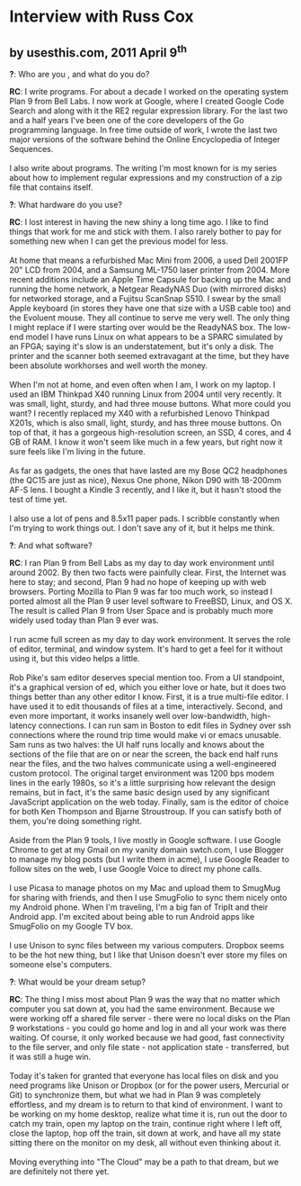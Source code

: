 <h1>Interview with Russ Cox</h1>
<h2>by usesthis.com, 2011 April 9<sup>th</sup></h2>
<p><b>?</b>: Who are you , and what do you do?</p>
<p><b>RC</b>: I write programs. For about a decade I worked on the operating system Plan 9 from Bell Labs. I now work at Google, where I created Google Code Search and along with it the RE2 regular expression library. For the last two and a half years I've been one of the core developers of the Go programming language. In free time outside of work, I wrote the last two major versions of the software behind the Online Encyclopedia of Integer Sequences.<br><br>I also write about programs. The writing I'm most known for is my series about how to implement regular expressions and my construction of a zip file that contains itself.</p>
<p><b>?</b>: What hardware do you use?</p>
<p><b>RC</b>: I lost interest in having the new shiny a long time ago. I like to find things that work for me and stick with them. I also rarely bother to pay for something new when I can get the previous model for less.<br><br>At home that means a refurbished Mac Mini from 2006, a used Dell 2001FP 20" LCD from 2004, and a Samsung ML-1750 laser printer from 2004. More recent additions include an Apple Time Capsule for backing up the Mac and running the home network, a Netgear ReadyNAS Duo (with mirrored disks) for networked storage, and a Fujitsu ScanSnap S510. I swear by the small Apple keyboard (in stores they have one that size with a USB cable too) and the Evoluent mouse. They all continue to serve me very well. The only thing I might replace if I were starting over would be the ReadyNAS box. The low-end model I have runs Linux on what appears to be a SPARC simulated by an FPGA; saying it's slow is an understatement, but it's only a disk. The printer and the scanner both seemed extravagant at the time, but they have been absolute workhorses and well worth the money.<br><br>When I'm not at home, and even often when I am, I work on my laptop. I used an IBM Thinkpad X40 running Linux from 2004 until very recently. It was small, light, sturdy, and had three mouse buttons. What more could you want? I recently replaced my X40 with a refurbished Lenovo Thinkpad X201s, which is also small, light, sturdy, and has three mouse buttons. On top of that, it has a gorgeous high-resolution screen, an SSD, 4 cores, and 4 GB of RAM. I know it won't seem like much in a few years, but right now it sure feels like I'm living in the future.<br><br>As far as gadgets, the ones that have lasted are my Bose QC2 headphones (the QC15 are just as nice), Nexus One phone, Nikon D90 with 18-200mm AF-S lens. I bought a Kindle 3 recently, and I like it, but it hasn't stood the test of time yet.<br><br>I also use a lot of pens and 8.5x11 paper pads. I scribble constantly when I'm trying to work things out. I don't save any of it, but it helps me think.</p>
<p><b>?</b>: And what software?</p>
<p><b>RC</b>: I ran Plan 9 from Bell Labs as my day to day work environment until around 2002. By then two facts were painfully clear. First, the Internet was here to stay; and second, Plan 9 had no hope of keeping up with web browsers. Porting Mozilla to Plan 9 was far too much work, so instead I ported almost all the Plan 9 user level software to FreeBSD, Linux, and OS X. The result is called Plan 9 from User Space and is probably much more widely used today than Plan 9 ever was.<br><br>I run acme full screen as my day to day work environment. It serves the role of editor, terminal, and window system. It's hard to get a feel for it without using it, but this video helps a little.<br><br>Rob Pike's sam editor deserves special mention too. From a UI standpoint, it's a graphical version of ed, which you either love or hate, but it does two things better than any other editor I know. First, it is a true multi-file editor. I have used it to edit thousands of files at a time, interactively. Second, and even more important, it works insanely well over low-bandwidth, high-latency connections. I can run sam in Boston to edit files in Sydney over ssh connections where the round trip time would make vi or emacs unusable. Sam runs as two halves: the UI half runs locally and knows about the sections of the file that are on or near the screen, the back end half runs near the files, and the two halves communicate using a well-engineered custom protocol. The original target environment was 1200 bps modem lines in the early 1980s, so it's a little surprising how relevant the design remains, but in fact, it's the same basic design used by any significant JavaScript application on the web today. Finally, sam is the editor of choice for both Ken Thompson and Bjarne Stroustroup. If you can satisfy both of them, you're doing something right.<br><br>Aside from the Plan 9 tools, I live mostly in Google software. I use Google Chrome to get at my Gmail on my vanity domain swtch.com, I use Blogger to manage my blog posts (but I write them in acme), I use Google Reader to follow sites on the web, I use Google Voice to direct my phone calls.<br><br>I use Picasa to manage photos on my Mac and upload them to SmugMug for sharing with friends, and then I use SmugFolio to sync them nicely onto my Android phone. When I'm traveling, I'm a big fan of TripIt and their Android app. I'm excited about being able to run Android apps like SmugFolio on my Google TV box.<br><br>I use Unison to sync files between my various computers. Dropbox seems to be the hot new thing, but I like that Unison doesn't ever store my files on someone else's computers.</p>
<p><b>?</b>: What would be your dream setup?</p>
<p><b>RC</b>: The thing I miss most about Plan 9 was the way that no matter which computer you sat down at, you had the same environment. Because we were working off a shared file server - there were no local disks on the Plan 9 workstations - you could go home and log in and all your work was there waiting. Of course, it only worked because we had good, fast connectivity to the file server, and only file state - not application state - transferred, but it was still a huge win.<br><br>Today it's taken for granted that everyone has local files on disk and you need programs like Unison or Dropbox (or for the power users, Mercurial or Git) to synchronize them, but what we had in Plan 9 was completely effortless, and my dream is to return to that kind of environment. I want to be working on my home desktop, realize what time it is, run out the door to catch my train, open my laptop on the train, continue right where I left off, close the laptop, hop off the train, sit down at work, and have all my state sitting there on the monitor on my desk, all without even thinking about it.<br><br>Moving everything into "The Cloud" may be a path to that dream, but we are definitely not there yet.</p>
